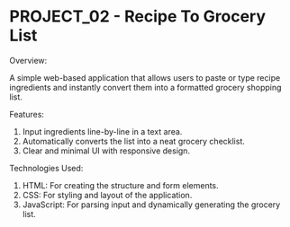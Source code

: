 # PROJECT_02 - Recipe To Grocery List

Overview:

A simple web-based application that allows users to paste or type recipe ingredients and instantly convert them into a formatted grocery shopping list.

Features:

1. Input ingredients line-by-line in a text area.
2. Automatically converts the list into a neat grocery checklist.
3. Clear and minimal UI with responsive design.

Technologies Used:

1. HTML: For creating the structure and form elements.
2. CSS: For styling and layout of the application.
3. JavaScript: For parsing input and dynamically generating the grocery list.
